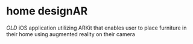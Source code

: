 # home designAR
 *OLD* iOS application utilizing ARKit that enables user to place furniture in their home using augmented reality on their camera
